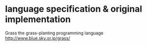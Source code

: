 # language specification & original implementation

Grass the grass-planting programming language
http://www.blue.sky.or.jp/grass/

